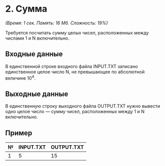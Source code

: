 # 2. Сумма
<i>(Время: 1 сек. Память: 16 Мб. Сложность: 19%)</i> 
 
Требуется посчитать сумму целых чисел, расположенных между числами 1 и N включительно.
 
## Входные данные
В единственной строке входного файла INPUT.TXT записано единственное целое число N, не превышающее по абсолютной величине 10<sup>4</sup>.

## Выходные данные
В единственную строку выходного файла OUTPUT.TXT нужно вывести одно целое число — сумму чисел, расположенных между 1 и N включительно.


## Пример
| № | INPUT.TXT | OUTPUT.TXT |
|:--|:----------|:-----------|
| 1 | 5         | 15         |

